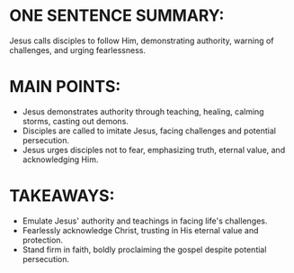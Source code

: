 # ONE SENTENCE SUMMARY:
Jesus calls disciples to follow Him, demonstrating authority, warning of challenges, and urging fearlessness.

# MAIN POINTS:
- Jesus demonstrates authority through teaching, healing, calming storms, casting out demons.
- Disciples are called to imitate Jesus, facing challenges and potential persecution.
- Jesus urges disciples not to fear, emphasizing truth, eternal value, and acknowledging Him.

# TAKEAWAYS:
- Emulate Jesus' authority and teachings in facing life's challenges.
- Fearlessly acknowledge Christ, trusting in His eternal value and protection.
- Stand firm in faith, boldly proclaiming the gospel despite potential persecution.